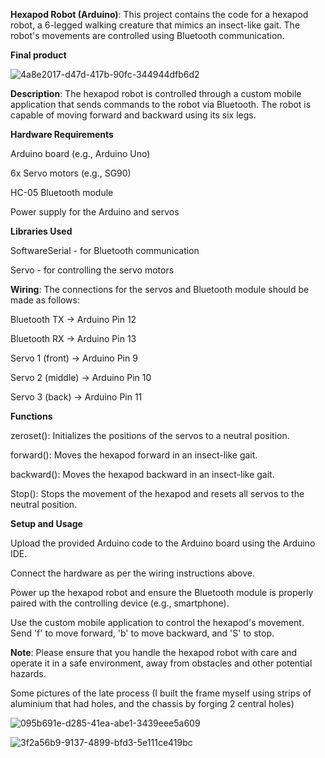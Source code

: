 **Hexapod Robot (Arduino)**: This project contains the code for a hexapod robot, a 6-legged walking creature that mimics an insect-like gait. The robot's movements are controlled using Bluetooth communication.

**Final product**

![4a8e2017-d47d-417b-90fc-344944dfb6d2](https://github.com/x-Bloodlust-x/Hexapod-robot-Arduino-/assets/127997008/fb0896cd-5150-447a-af53-79546eb4afe2)


**Description**: The hexapod robot is controlled through a custom mobile application that sends commands to the robot via Bluetooth. The robot is capable of moving forward and backward using its six legs.

**Hardware Requirements**

Arduino board (e.g., Arduino Uno)

6x Servo motors (e.g., SG90)

HC-05 Bluetooth module

Power supply for the Arduino and servos

**Libraries Used**

SoftwareSerial - for Bluetooth communication

Servo - for controlling the servo motors

**Wiring**: The connections for the servos and Bluetooth module should be made as follows:

Bluetooth TX  -> Arduino Pin 12

Bluetooth RX  -> Arduino Pin 13

Servo 1 (front) -> Arduino Pin 9

Servo 2 (middle) -> Arduino Pin 10

Servo 3 (back) -> Arduino Pin 11

**Functions**

zeroset(): Initializes the positions of the servos to a neutral position.

forward(): Moves the hexapod forward in an insect-like gait.

backward(): Moves the hexapod backward in an insect-like gait.

Stop(): Stops the movement of the hexapod and resets all servos to the neutral position.

**Setup and Usage**

Upload the provided Arduino code to the Arduino board using the Arduino IDE.

Connect the hardware as per the wiring instructions above.

Power up the hexapod robot and ensure the Bluetooth module is properly paired with the controlling device (e.g., smartphone).

Use the custom mobile application to control the hexapod's movement. Send 'f' to move forward, 'b' to move backward, and 'S' to stop.

**Note**: Please ensure that you handle the hexapod robot with care and operate it in a safe environment, away from obstacles and other potential hazards.

Some pictures of the late process (I built the frame myself using strips of aluminium that had holes, and the chassis by forging 2 central holes)

![095b691e-d285-41ea-abe1-3439eee5a609](https://github.com/x-Bloodlust-x/Hexapod-robot-Arduino-/assets/127997008/fac3a9f9-a10e-4bd5-9ff4-7e0e5023a866)

![3f2a56b9-9137-4899-bfd3-5e111ce419bc](https://github.com/x-Bloodlust-x/Hexapod-robot-Arduino-/assets/127997008/85d78968-ce61-4e84-88db-b746da15492f)


